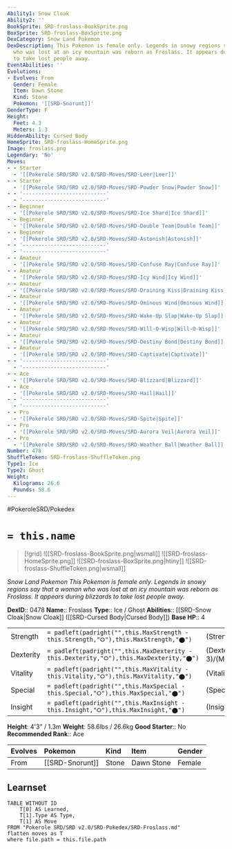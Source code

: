 ```yaml
---
Ability1: Snow Cloak
Ability2: ''
BookSprite: SRD-froslass-BookSprite.png
BoxSprite: SRD-froslass-BoxSprite.png
DexCategory: Snow Land Pokemon
DexDescription: This Pokemon is female only. Legends in snowy regions say that a woman
  who was lost at an icy mountain was reborn as Froslass. It appears during blizzards
  to take lost people away.
EventAbilities: ''
Evolutions:
- Evolves: From
  Gender: Female
  Item: Dawn Stone
  Kind: Stone
  Pokemon: '[[SRD-Snorunt]]'
GenderType: F
Height:
  Feet: 4.3
  Meters: 1.3
HiddenAbility: Cursed Body
HomeSprite: SRD-froslass-HomeSprite.png
Image: froslass.png
Legendary: 'No'
Moves:
- - Starter
  - '[[Pokerole SRD/SRD v2.0/SRD-Moves/SRD-Leer|Leer]]'
- - Starter
  - '[[Pokerole SRD/SRD v2.0/SRD-Moves/SRD-Powder Snow|Powder Snow]]'
- - '---------------------------'
  - '---------------------------'
- - Beginner
  - '[[Pokerole SRD/SRD v2.0/SRD-Moves/SRD-Ice Shard|Ice Shard]]'
- - Beginner
  - '[[Pokerole SRD/SRD v2.0/SRD-Moves/SRD-Double Team|Double Team]]'
- - Beginner
  - '[[Pokerole SRD/SRD v2.0/SRD-Moves/SRD-Astonish|Astonish]]'
- - '---------------------------'
  - '---------------------------'
- - Amateur
  - '[[Pokerole SRD/SRD v2.0/SRD-Moves/SRD-Confuse Ray|Confuse Ray]]'
- - Amateur
  - '[[Pokerole SRD/SRD v2.0/SRD-Moves/SRD-Icy Wind|Icy Wind]]'
- - Amateur
  - '[[Pokerole SRD/SRD v2.0/SRD-Moves/SRD-Draining Kiss|Draining Kiss]]'
- - Amateur
  - '[[Pokerole SRD/SRD v2.0/SRD-Moves/SRD-Ominous Wind|Ominous Wind]]'
- - Amateur
  - '[[Pokerole SRD/SRD v2.0/SRD-Moves/SRD-Wake-Up Slap|Wake-Up Slap]]'
- - Amateur
  - '[[Pokerole SRD/SRD v2.0/SRD-Moves/SRD-Will-O-Wisp|Will-O-Wisp]]'
- - Amateur
  - '[[Pokerole SRD/SRD v2.0/SRD-Moves/SRD-Destiny Bond|Destiny Bond]]'
- - Amateur
  - '[[Pokerole SRD/SRD v2.0/SRD-Moves/SRD-Captivate|Captivate]]'
- - '---------------------------'
  - '---------------------------'
- - Ace
  - '[[Pokerole SRD/SRD v2.0/SRD-Moves/SRD-Blizzard|Blizzard]]'
- - Ace
  - '[[Pokerole SRD/SRD v2.0/SRD-Moves/SRD-Hail|Hail]]'
- - '---------------------------'
  - '---------------------------'
- - Pro
  - '[[Pokerole SRD/SRD v2.0/SRD-Moves/SRD-Spite|Spite]]'
- - Pro
  - '[[Pokerole SRD/SRD v2.0/SRD-Moves/SRD-Aurora Veil|Aurora Veil]]'
- - Pro
  - '[[Pokerole SRD/SRD v2.0/SRD-Moves/SRD-Weather Ball|Weather Ball]]'
Number: 478
ShuffleToken: SRD-froslass-ShuffleToken.png
Type1: Ice
Type2: Ghost
Weight:
  Kilograms: 26.6
  Pounds: 58.6
---
```


#PokeroleSRD/Pokedex

# `= this.name`

> [!grid]
> ![[SRD-froslass-BookSprite.png|wsmall]]
> ![[SRD-froslass-HomeSprite.png]]
> ![[SRD-froslass-BoxSprite.png|htiny]]
> ![[SRD-froslass-ShuffleToken.png|wsmall]]


*Snow Land Pokemon*
*This Pokemon is female only. Legends in snowy regions say that a woman who was lost at an icy mountain was reborn as Froslass. It appears during blizzards to take lost people away.*

**DexID**:: 0478
**Name**:: Froslass
**Type**:: Ice / Ghost
**Abilities**:: [[SRD-Snow Cloak|Snow Cloak]] ([[SRD-Cursed Body|Cursed Body]])
**Base HP**:: 4

|           |                                                                                        |                                          |
| --------- | -------------------------------------------------------------------------------------- | ---------------------------------------- |
| Strength  | `= padleft(padright("",this.MaxStrength - this.Strength,"⭘"),this.MaxStrength,"⬤")`    | (Strength::2)/(MaxStrength::5)   |
| Dexterity | `= padleft(padright("",this.MaxDexterity - this.Dexterity,"⭘"),this.MaxDexterity,"⬤")` | (Dexterity:: 3)/(MaxDexterity::6) |
| Vitality  | `= padleft(padright("",this.MaxVitality - this.Vitality,"⭘"),this.MaxVitality,"⬤")`    | (Vitality::2)/(MaxVitality::5)   |
| Special   | `= padleft(padright("",this.MaxSpecial - this.Special,"⭘"),this.MaxSpecial,"⬤")`       | (Special::2)/(MaxSpecial::5)     |
| Insight   | `= padleft(padright("",this.MaxInsight - this.Insight,"⭘"),this.MaxInsight,"⬤")`       | (Insight::2)/(MaxInsight::5)     |

**Height**: 4'3" / 1.3m
**Weight**: 58.6lbs / 26.6kg
**Good Starter**:: No
**Recommended Rank**:: Ace

| Evolves   | Pokemon         | Kind   | Item       | Gender   |
|:----------|:----------------|:-------|:-----------|:---------|
| From      | [[SRD-Snorunt]] | Stone  | Dawn Stone | Female   |

## Learnset

```dataview
TABLE WITHOUT ID
    T[0] AS Learned,
    T[1].Type AS Type,
    T[1] AS Move
FROM "Pokerole SRD/SRD v2.0/SRD-Pokedex/SRD-Froslass.md"
flatten moves as T
where file.path = this.file.path
```

